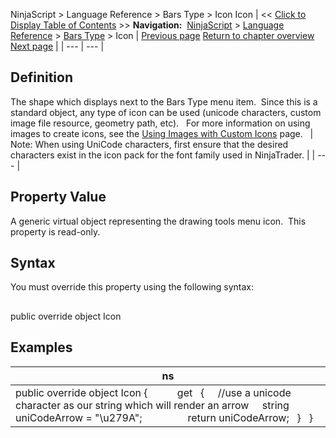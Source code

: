 ﻿
NinjaScript \> Language Reference \> Bars Type \> Icon
Icon
| \<\< [Click to Display Table of Contents](icon_barstype.md) \>\> **Navigation:**     [NinjaScript](ninjascript.md) \> [Language Reference](language_reference_wip.md) \> [Bars Type](bars_type.md) \> Icon | [Previous page](getpercentcomplete.md) [Return to chapter overview](bars_type.md) [Next page](isremovelastbarsupported.md) |
| --- | --- |
## Definition
The shape which displays next to the Bars Type menu item.  Since this is a standard object, any type of icon can be used (unicode characters, custom image file resource, geometry path, etc). 
 
For more information on using images to create icons, see the [Using Images with Custom Icons](using_images_and_geometry_with_custom_icons.md) page.
 
| Note: When using UniCode characters, first ensure that the desired characters exist in the icon pack for the font family used in NinjaTrader. |
| --- |
 
## Property Value
A generic virtual object representing the drawing tools menu icon.  This property is read\-only.

## Syntax
You must override this property using the following syntax:
## 
public override object Icon
 
## Examples
| ns |
| --- |
| public override object Icon {             get     {      //use a unicode character as our string which will render an arrow      string uniCodeArrow \= "\\u279A";                  return uniCodeArrow;     }    } |

